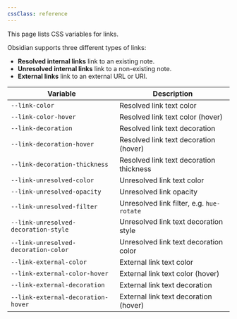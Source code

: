 ```yaml
---
cssClass: reference
---
```


This page lists CSS variables for links. 

Obsidian supports three different types of links:

- **Resolved internal links** link to an existing note.
- **Unresolved internal links** link to a non-existing note.
- **External links** link to an external URL or URI.

| Variable                             | Description                               |
| ------------------------------------ | ----------------------------------------- |
| `--link-color`                       | Resolved link text color                  |
| `--link-color-hover`                 | Resolved link text color (hover)          |
| `--link-decoration`                  | Resolved link text decoration             |
| `--link-decoration-hover`            | Resolved link text decoration (hover)     |
| `--link-decoration-thickness`        | Resolved link text decoration thickness   |
| `--link-unresolved-color`            | Unresolved link text color                |
| `--link-unresolved-opacity`          | Unresolved link opacity                   |
| `--link-unresolved-filter`           | Unresolved link filter, e.g. `hue-rotate` |
| `--link-unresolved-decoration-style` | Unresolved link text decoration style     |
| `--link-unresolved-decoration-color` | Unresolved link text decoration color     |
| `--link-external-color`              | External link text color                  |
| `--link-external-color-hover`        | External link text color (hover)          |
| `--link-external-decoration`         | External link text decoration             |
| `--link-external-decoration-hover`   | External link text decoration (hover)     |
